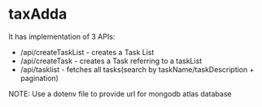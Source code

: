 # taxAdda
It has implementation of 3 APIs:
- /api/createTaskList  - creates a Task List
- /api/createTask      - creates a Task referring to a taskList
- /api/tasklist        - fetches all tasks(search by taskName/taskDescription + pagination)

NOTE: Use a dotenv file to provide url for mongodb atlas database
